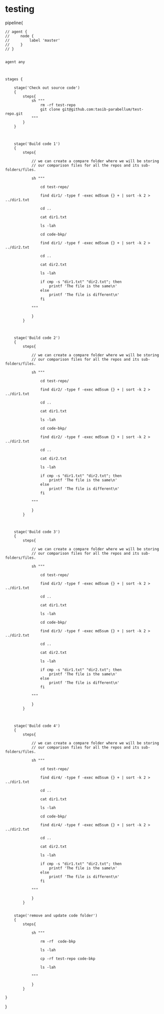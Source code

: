 # testing

pipeline{

    // agent {
    //     node {
    //         label 'master'
    //     }
    // }


    agent any



    stages {

        stage('Check out source code')
        {
            steps{
                sh """
                    rm -rf test-repo 
                    git clone git@github.com:tasib-parabellum/test-repo.git
                """
            }
        }



        stage('Build code 1')
        {
            steps{
                
                // we can create a compare folder where we will be storing 
                // our comparison files for all the repos and its sub-folders/files.

                sh """
                    
                    cd test-repo/
                    
                    find dir1/ -type f -exec md5sum {} + | sort -k 2 > ../dir1.txt
                    
                    cd ..
                    
                    cat dir1.txt
                    
                    ls -lah
                    
                    cd code-bkp/

                    find dir1/ -type f -exec md5sum {} + | sort -k 2 > ../dir2.txt
                    
                    cd ..
                    
                    cat dir2.txt
                    
                    ls -lah

                    if cmp -s "dir1.txt" "dir2.txt"; then
                        printf 'The file is the same\n'
                    else
                        printf 'The file is different\n'
                    fi

				"""
                    
				}
			}



        stage('Build code 2')
        {
            steps{
                
                // we can create a compare folder where we will be storing 
                // our comparison files for all the repos and its sub-folders/files.

                sh """
                    
                    cd test-repo/
                    
                    find dir2/ -type f -exec md5sum {} + | sort -k 2 > ../dir1.txt
                    
                    cd ..
                    
                    cat dir1.txt
                    
                    ls -lah
                    
                    cd code-bkp/

                    find dir2/ -type f -exec md5sum {} + | sort -k 2 > ../dir2.txt
                    
                    cd ..
                    
                    cat dir2.txt
                    
                    ls -lah

                    if cmp -s "dir1.txt" "dir2.txt"; then
                        printf 'The file is the same\n'
                    else
                        printf 'The file is different\n'
                    fi

				"""
                    
				}
			}



        stage('Build code 3')
        {
            steps{
                
                // we can create a compare folder where we will be storing 
                // our comparison files for all the repos and its sub-folders/files.

                sh """
                    
                    cd test-repo/
                    
                    find dir3/ -type f -exec md5sum {} + | sort -k 2 > ../dir1.txt
                    
                    cd ..
                    
                    cat dir1.txt
                    
                    ls -lah
                    
                    cd code-bkp/

                    find dir3/ -type f -exec md5sum {} + | sort -k 2 > ../dir2.txt
                    
                    cd ..
                    
                    cat dir2.txt
                    
                    ls -lah

                    if cmp -s "dir1.txt" "dir2.txt"; then
                        printf 'The file is the same\n'
                    else
                        printf 'The file is different\n'
                    fi

				"""
                    
				}
			}



        stage('Build code 4')
        {
            steps{
                
                // we can create a compare folder where we will be storing 
                // our comparison files for all the repos and its sub-folders/files.

                sh """
                    
                    cd test-repo/
                    
                    find dir4/ -type f -exec md5sum {} + | sort -k 2 > ../dir1.txt
                    
                    cd ..
                    
                    cat dir1.txt
                    
                    ls -lah
                    
                    cd code-bkp/

                    find dir4/ -type f -exec md5sum {} + | sort -k 2 > ../dir2.txt
                    
                    cd ..
                    
                    cat dir2.txt
                    
                    ls -lah

                    if cmp -s "dir1.txt" "dir2.txt"; then
                        printf 'The file is the same\n'
                    else
                        printf 'The file is different\n'
                    fi

				"""
                    
				}
			}


        stage('remove and update code folder')
        {
            steps{
                
                sh """
                    
                    rm -rf  code-bkp

                    ls -lah

                    cp -rf test-repo code-bkp

                    ls -lah
                    
				"""
                    
				}
			}

	}
}

